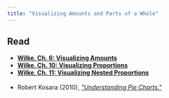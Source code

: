 ```yaml
---
title: "Visualizing Amounts and Parts of a Whole"
---
```


## Read

- **[Wilke, Ch. 6: Visualizing Amounts](https://serialmentor.com/dataviz/visualizing-amounts.html)**
- **[Wilke, Ch. 10: Visualizing Proportions](https://serialmentor.com/dataviz/visualizing-proportions.html)**
- **[Wilke, Ch. 11: Visualizing Nested Proportions](https://serialmentor.com/dataviz/nested-proportions.html)**
<br><br>
- Robert Kosara (2010), _["Understanding Pie Charts."](https://eagereyes.org/techniques/pie-charts)_
